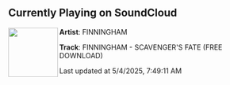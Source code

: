 ## Currently Playing on SoundCloud

[<img align="left" width="100" src="https://i1.sndcdn.com/artworks-ckYv4FHTyxbk45Mu-zEK43A-t500x500.png">](https://soundcloud.com/finninghamofficial/finningham-scavengers-fate)

**Artist**: FINNINGHAM 

**Track**: FINNINGHAM - SCAVENGER'S FATE (FREE DOWNLOAD)

Last updated at 5/4/2025, 7:49:11 AM
